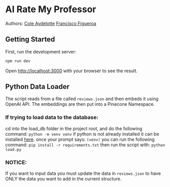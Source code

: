 # AI Rate My Professor
Authors:
[Cole Aydelotte](https://github.com/coleaydelotte)
[Francisco Figueroa](https://github.com/FranThe3rd)
## Getting Started

First, run the development server:

```bash
npm run dev
```

Open [http://localhost:3000](http://localhost:3000) with your browser to see the result.

## Python Data Loader
The script reads from a file called `reviews.json` and then embeds it using OpenAI API. The embeddings are then put into a Pinecone Namespace.
### If trying to load data to the database:
cd into the load_db folder in the project root, and do the following command: `python -m venv venv` 
if python is not already installed it can be installed [here](https://www.python.org/downloads/).
once your prompt says: `(venv)` you can run the following command: `pip install -r requirements.txt`
then run the script with: `python load.py`
### NOTICE:
If you want to input data you must update the data in `reviews.json` to have ONLY the data you want to add in the current structure.
